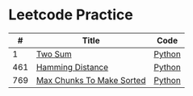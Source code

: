 # Leetcode Practice  

| # | Title | Code |
| -- | ------ | ---------- |
| 1 | [Two Sum](https://leetcode.com/problems/two-sum/description/) | [Python](./Python/two_sum.py) |  
| 461 | [Hamming Distance](https://leetcode.com/problems/hamming-distance/description/) | [Python](./Python/hamming_distance.py) |  
| 769 | [Max Chunks To Make Sorted](https://leetcode.com/problems/max-chunks-to-make-sorted/description/) | [Python](./Python/max_chunks_to_make_sorted.py) |  